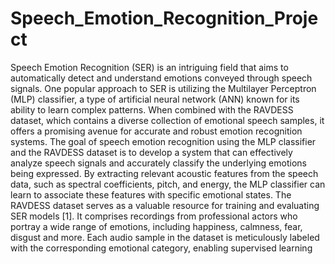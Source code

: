 # Speech_Emotion_Recognition_Project

Speech Emotion Recognition (SER) is an intriguing field that aims to automatically detect and understand emotions conveyed through speech signals. One popular approach to SER is utilizing the Multilayer Perceptron (MLP) classifier, a type of artificial neural network (ANN) known for its ability to learn complex patterns. When combined with the RAVDESS dataset, which contains a diverse collection of emotional speech samples, it offers a promising avenue for accurate and robust emotion recognition systems. The goal of speech emotion recognition using the MLP classifier and the RAVDESS dataset is to develop a system that can effectively analyze speech signals and accurately classify the underlying emotions being expressed. By extracting relevant acoustic features from the speech data, such as spectral coefficients, pitch, and energy, the MLP classifier can learn to associate these features with specific emotional states. The RAVDESS dataset serves as a valuable resource for training and evaluating SER models [1]. It comprises recordings from professional actors who portray a wide range of emotions, including happiness, calmness, fear, disgust and more. Each audio sample in the dataset is meticulously labeled with the corresponding emotional category, enabling supervised learning
